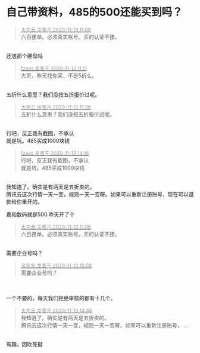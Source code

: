 # 自己带资料，485的500还能买到吗？


<div class="quote"><blockquote><font size="2"><a href="https://www.hostloc.com/forum.php?mod=redirect&amp;goto=findpost&amp;pid=9447540&amp;ptid=766116" target="_blank"><font color="#999999">大宇云 发表于 2020-11-13 11:08</font></a></font><br />
六百接单。必须真实账号。买的认证不接。</blockquote></div><br />
还送那个硬盘吗

<div class="quote"><blockquote><font size="2"><a href="https://www.hostloc.com/forum.php?mod=redirect&amp;goto=findpost&amp;pid=9447554&amp;ptid=766116" target="_blank"><font color="#999999">fzaas 发表于 2020-11-13 11:11</font></a></font><br />
大哥，昨天找你买，不是5折么。</blockquote></div><br />
五折什么意思？我们没按五折报价过呢。

<div class="quote"><blockquote><font size="2"><a href="https://www.hostloc.com/forum.php?mod=redirect&amp;goto=findpost&amp;pid=9447732&amp;ptid=766116" target="_blank"><font color="#999999">大宇云 发表于 2020-11-13 11:38</font></a></font><br />
五折什么意思？我们没按五折报价过呢。</blockquote></div><br />
行吧，反正我有截图，不承认<br />
就是坑。485买成1000块钱

<div class="quote"><blockquote><font size="2"><a href="https://www.hostloc.com/forum.php?mod=redirect&amp;goto=findpost&amp;pid=9448402&amp;ptid=766116" target="_blank"><font color="#999999">fzaas 发表于 2020-11-13 14:16</font></a></font><br />
行吧，反正我有截图，不承认<br />
就是坑。485买成1000块钱</blockquote></div><br />
我知道了。确实是有两天是五折卖的。<br />
腾讯云这次行情一天一变，规则一天一变呀。如果可以重新注册账号，现在可以退款给你重开的。

嘉和数码就是500.昨天开了个

<div class="quote"><blockquote><font size="2"><a href="https://www.hostloc.com/forum.php?mod=redirect&amp;goto=findpost&amp;pid=9447540&amp;ptid=766116" target="_blank"><font color="#999999">大宇云 发表于 2020-11-13 11:08</font></a></font><br />
六百接单。必须真实账号。买的认证不接。</blockquote></div><br />
需要企业号吗？

<div class="quote"><blockquote><font size="2"><a href="https://www.hostloc.com/forum.php?mod=redirect&amp;goto=findpost&amp;pid=9448607&amp;ptid=766116" target="_blank"><font color="#999999">风车车 发表于 2020-11-13 15:08</font></a></font><br />
需要企业号吗？</blockquote></div><br />
<br />
一个不要的，每天我们拒绝审核的都有十几个。

<div class="quote"><blockquote><font size="2"><a href="https://www.hostloc.com/forum.php?mod=redirect&amp;goto=findpost&amp;pid=9448535&amp;ptid=766116" target="_blank"><font color="#999999">大宇云 发表于 2020-11-13 14:46</font></a></font><br />
我知道了。确实是有两天是五折卖的。<br />
腾讯云这次行情一天一变，规则一天一变呀。如果可以重新注册账号， ...</blockquote></div><br />
有趣，因吹死挺
